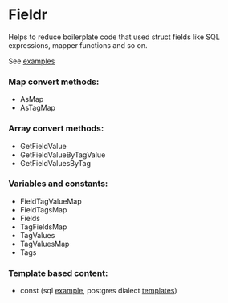 # Fieldr

Helps to reduce boilerplate code that used struct fields like SQL expressions, mapper functions and so on.

See [examples](./examples/)

### Map convert methods:
* AsMap
* AsTagMap

### Array convert methods:
* GetFieldValue
* GetFieldValueByTagValue
* GetFieldValuesByTag

### Variables and constants:
* FieldTagValueMap
* FieldTagsMap
* Fields
* TagFieldsMap
* TagValues
* TagValuesMap
* Tags

### Template based content:
* const (sql [example](./examples/sql/entity.go), postgres dialect [templates](./examples/sql_util/postgres.go))

